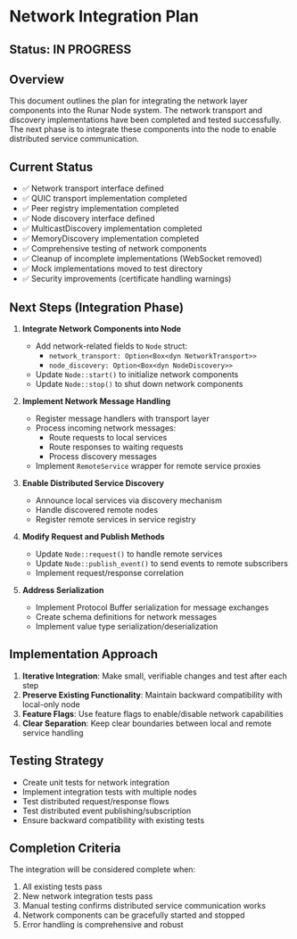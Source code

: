 # Network Integration Plan

## Status: IN PROGRESS

## Overview

This document outlines the plan for integrating the network layer components into the Runar Node system. The network transport and discovery implementations have been completed and tested successfully. The next phase is to integrate these components into the node to enable distributed service communication.

## Current Status

- ✅ Network transport interface defined
- ✅ QUIC transport implementation completed
- ✅ Peer registry implementation completed
- ✅ Node discovery interface defined
- ✅ MulticastDiscovery implementation completed
- ✅ MemoryDiscovery implementation completed
- ✅ Comprehensive testing of network components
- ✅ Cleanup of incomplete implementations (WebSocket removed)
- ✅ Mock implementations moved to test directory
- ✅ Security improvements (certificate handling warnings)

## Next Steps (Integration Phase)

1. **Integrate Network Components into Node**
   - Add network-related fields to `Node` struct:
     - `network_transport: Option<Box<dyn NetworkTransport>>`
     - `node_discovery: Option<Box<dyn NodeDiscovery>>`
   - Update `Node::start()` to initialize network components
   - Update `Node::stop()` to shut down network components

2. **Implement Network Message Handling**
   - Register message handlers with transport layer
   - Process incoming network messages:
     - Route requests to local services
     - Route responses to waiting requests
     - Process discovery messages
   - Implement `RemoteService` wrapper for remote service proxies

3. **Enable Distributed Service Discovery**
   - Announce local services via discovery mechanism
   - Handle discovered remote nodes
   - Register remote services in service registry

4. **Modify Request and Publish Methods**
   - Update `Node::request()` to handle remote services
   - Update `Node::publish_event()` to send events to remote subscribers
   - Implement request/response correlation

5. **Address Serialization**
   - Implement Protocol Buffer serialization for message exchanges
   - Create schema definitions for network messages
   - Implement value type serialization/deserialization

## Implementation Approach

1. **Iterative Integration**: Make small, verifiable changes and test after each step
2. **Preserve Existing Functionality**: Maintain backward compatibility with local-only node
3. **Feature Flags**: Use feature flags to enable/disable network capabilities
4. **Clear Separation**: Keep clear boundaries between local and remote service handling

## Testing Strategy

- Create unit tests for network integration
- Implement integration tests with multiple nodes
- Test distributed request/response flows
- Test distributed event publishing/subscription
- Ensure backward compatibility with existing tests

## Completion Criteria

The integration will be considered complete when:

1. All existing tests pass
2. New network integration tests pass
3. Manual testing confirms distributed service communication works
4. Network components can be gracefully started and stopped
5. Error handling is comprehensive and robust 